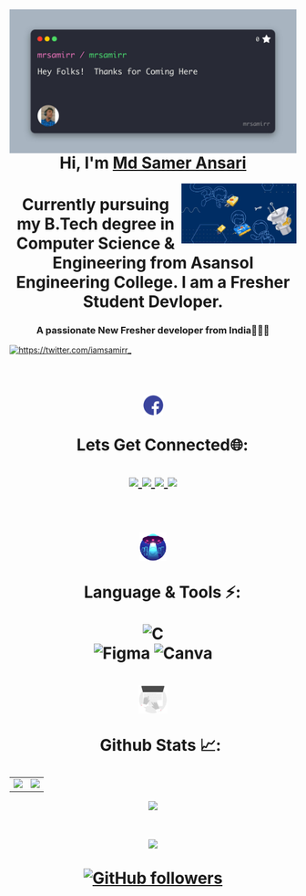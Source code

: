 <img align="right" alt="coding" width="1000" src="https://raw.githubusercontent.com/mrsamirr/mrsamirr/main/image.jpg">


<h1 align="center" >Hi, I'm <a href="https://www.linkedin.com/in/mrsamirr/" target="_blank"> Md Samer Ansari </a></h1>
<img width="40%" align="right"   src="image_19fa5235-e6cf-444d-b3db-ed7460d57eda20221203_182054.jpg" >
<h1 align="center" >Currently pursuing my B.Tech degree in Computer Science & Engineering from Asansol Engineering College. I am a Fresher Student Devloper. </h1>


<h3 align="center">A passionate New Fresher developer from India🧑🏻‍💻 </h3> 






<p align="left"> <a href="https://twitter.com/iamsamirr_" target="blank"><img src="https://img.shields.io/twitter/follow/iamsamirr_?logo=twitter&style=for-the-badge&color=008FF5&labelColor=1c1917" height="20px" alt="https://twitter.com/iamsamirr_" /></a> </p>













   <br>

<h1 align=center>

<img src="https://raw.githubusercontent.com/Suvraneel/Suvraneel/master/res/social.gif" height="35" width= auto>

&nbsp;&nbsp;&nbsp;&nbsp; Lets Get Connected🌐:

   <a href="https://www.linkedin.com/in/mrsamirr/" target="_blank">
 <img  align="center" width="28px" src="https://cdn.pixabay.com/photo/2017/08/22/11/56/linked-in-2668700_1280.png" />

</a>
 

<a href="https://twitter.com/iamsamirr_" target="_blank">

  <img  align="center" width="28px" src="https://as1.ftcdn.net/v2/jpg/03/20/88/34/1000_F_320883488_PMmkQget359WtY6foB1xFN3Wcvus6WTM.jpg" />

</a>

<a href="mailto:smaitykhan@gmail.com">

  <img align="center" width="26px" src="https://logodownload.org/wp-content/uploads/2018/03/gmail-logo-16.png" />

</a>

<a href="http://bento.me/samir" target="_blank">

  <img align="center" width="26px" src="https://creatorspace.imgix.net/users/clc4w34xr00lfju0yz7hwvcfp/E4O6bTcBeQCAicYg-5hn0oo.jpg?w=300&h=300" />

</a>

<br>


   




<br>

<h1 align=center>

<img src="https://raw.githubusercontent.com/Suvraneel/Suvraneel/master/res/ufo.gif" height="50" width= auto>

&nbsp;&nbsp;&nbsp;&nbsp; Language & Tools ⚡: 


<img alt="C" src="https://img.shields.io/badge/c-%2300599C.svg?&style=for-the-badge&logo=c&logoColor=white" /> 
<br>
<img alt="Figma" src="https://img.shields.io/badge/figma-%23F24E1E.svg?style=for-the-badge&logo=figma&logoColor=white" /> <img alt="Canva" src="https://img.shields.io/badge/Canva-%2300C4CC.svg?style=for-the-badge&logo=Canva&logoColor=white"/>

<h1 align=center>

<img src="https://raw.githubusercontent.com/Suvraneel/Suvraneel/master/res/laptop.gif" height="50" width= auto>

&nbsp;&nbsp;&nbsp;&nbsp;Github Stats 📈:<br></h2>

<table>

<tr>

<td>

<img src="https://github-readme-stats.vercel.app/api?username=mrsamirr&include_all_commits=true&count_private=true&show_icons=true&line_height=20&theme=transparent&border_radius=20"/>

<td><img src="https://github-readme-stats.vercel.app/api/top-langs?username=mrsamirr&show_icons=true&locale=en&layout=compact&theme=transparent&border_radius=20" />

</td>

</tr>

</table>

<p align="center">

<img align="center" src="https://github-readme-streak-stats.herokuapp.com?user=Mrsamirr&theme=transparent&border_radius=20&date_format=j%20M%5B%20Y%5D" />

</p>




<h1 align=center>

<!--START_SECTION:waka-->
  [![](https://visitcount.itsvg.in/api?id=Mrsamirr&label=Stalkers%20%F0%9F%91%80&color=12&icon=0&pretty=true)](https://visitcount.itsvg.in)

[![GitHub followers](https://img.shields.io/github/followers/mrsamirr.svg?style=social&label=Follow)](https://github.com/Mrsamirr?tab=followers)




